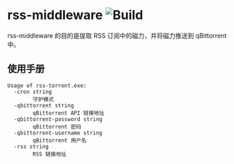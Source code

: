 # rss-middleware ![Build](https://github.com/Bpazy/rss-middleware/workflows/Build/badge.svg)  
rss-middleware 的目的是提取 RSS 订阅中的磁力，并将磁力推送到 qBittorrent 中。

## 使用手册
```
Usage of rss-torrent.exe:
  -cron string
        守护模式
  -qbittorrent string
        qBittorrent API 链接地址
  -qbittorrent-password string
        qBittorrent 密码
  -qbittorrent-username string
        qBittorrent 用户名
  -rss string
        RSS 链接地址
```

